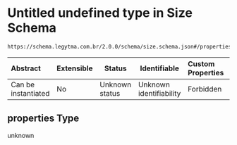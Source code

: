 # Untitled undefined type in Size Schema

```txt
https://schema.legytma.com.br/2.0.0/schema/size.schema.json#/properties
```




| Abstract            | Extensible | Status         | Identifiable            | Custom Properties | Additional Properties | Access Restrictions | Defined In                                                              |
| :------------------ | ---------- | -------------- | ----------------------- | :---------------- | --------------------- | ------------------- | ----------------------------------------------------------------------- |
| Can be instantiated | No         | Unknown status | Unknown identifiability | Forbidden         | Allowed               | none                | [size.schema.json\*](../schema/size.schema.json) |

## properties Type

unknown
